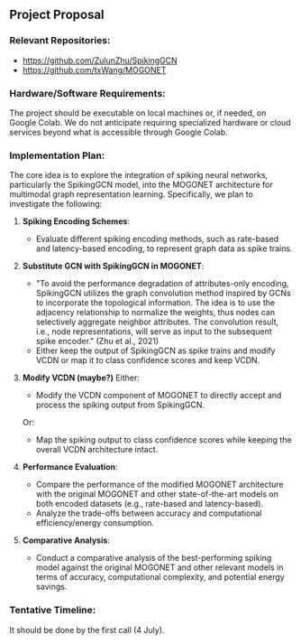 ## Project Proposal

### Relevant Repositories:

- https://github.com/ZulunZhu/SpikingGCN
- https://github.com/txWang/MOGONET

### Hardware/Software Requirements:

The project should be executable on local machines or, if needed, on Google
Colab. We do not anticipate requiring specialized hardware or cloud services
beyond what is accessible through Google Colab.

### Implementation Plan:

The core idea is to explore the integration of spiking neural networks,
particularly the SpikingGCN model, into the MOGONET architecture for multimodal
graph representation learning. Specifically, we plan to investigate the
following:

1.  **Spiking Encoding Schemes**:

    - Evaluate different spiking encoding methods, such as rate-based and
      latency-based encoding, to represent graph data as spike trains.

2.  **Substitute GCN with SpikingGCN in MOGONET**:

    - "To avoid the performance degradation of attributes-only encoding,
      SpikingGCN utilizes the graph convolution method inspired by GCNs to incorporate
      the topological information. The idea is to use the adjacency relationship to
      normalize the weights, thus nodes can selectively aggregate neighbor attributes.
      The convolution result, i.e., node representations, will serve as input to the
      subsequent spike encoder." (Zhu et al., 2021)
    - Either keep the output of SpikingGCN as spike trains and modify VCDN or map it to class confidence scores and keep VCDN.

3.  **Modify VCDN (maybe?)**
    Either:

    - Modify the VCDN component of MOGONET to directly accept and process the spiking output from SpikingGCN.

    Or:

    - Map the spiking output to class confidence scores while keeping the overall VCDN architecture intact.

4.  **Performance Evaluation**:

    - Compare the performance of the modified MOGONET architecture with the
      original MOGONET and other state-of-the-art models on both encoded datasets
      (e.g., rate-based and latency-based).
    - Analyze the trade-offs between accuracy and computational efficiency/energy
      consumption.

5.  **Comparative Analysis**:
    - Conduct a comparative analysis of the best-performing spiking model against
      the original MOGONET and other relevant models in terms of accuracy,
      computational complexity, and potential energy savings.

### Tentative Timeline:

It should be done by the first call (4 July).
